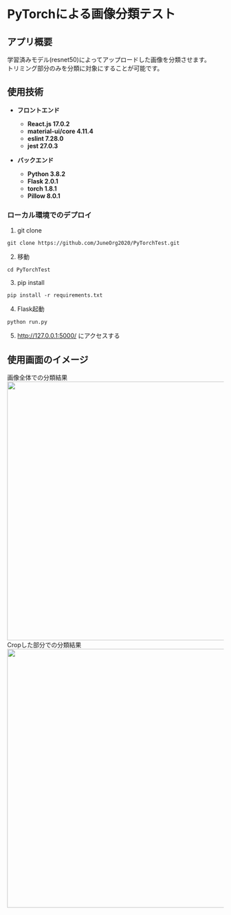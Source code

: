 # PyTorchによる画像分類テスト

## アプリ概要

学習済みモデル(resnet50)によってアップロードした画像を分類させます。<br>
トリミング部分のみを分類に対象にすることが可能です。<br>

## 使用技術

* __フロントエンド__
  * __React.js 17.0.2__
  * __material-ui/core 4.11.4__
  * __eslint 7.28.0__
  * __jest 27.0.3__

* __バックエンド__
  * __Python 3.8.2__
  * __Flask 2.0.1__
  * __torch 1.8.1__
  * __Pillow 8.0.1__

### ローカル環境でのデプロイ
1.  git clone
```terminal
git clone https://github.com/JuneOrg2020/PyTorchTest.git
```

2.  移動
```terminal
cd PyTorchTest
```

3.  pip install
```terminal
pip install -r requirements.txt
```

4.  Flask起動
```terminal
python run.py
```

5.  http://127.0.0.1:5000/ にアクセスする

## 使用画面のイメージ
画像全体での分類結果 <br>
<img src="https://user-images.githubusercontent.com/64642177/123520007-7f83cc00-d6e9-11eb-836a-aacd918494d2.png" width=600><br>
Cropした部分での分類結果 <br>
<img src="https://user-images.githubusercontent.com/64642177/123520008-84488000-d6e9-11eb-877c-94aa237aad17.png" width=600><br>
